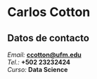 # Carlos Cotton
## Datos de contacto
*Email:* **ccotton@ufm.edu**<br>
*Tel.:* **+502 23232424**<br>
*Curso:* **Data Science**

